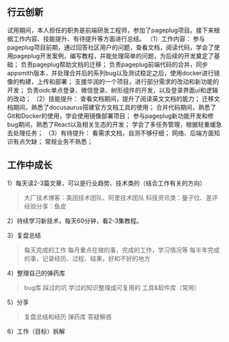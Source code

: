 ## 行云创新

试用期间，本人担任的职务是前端研发工程师，参加了pageplug项目。接下来根据工作内容、技能提升、有待提升等方面进行总结。
（1）工作内容：
参与pageplug项目前期，通过回答社区用户的问题，查看文档，阅读代码，学会了使用pageplug开发案例，编写教程，并能处理简单的问题，为后续的开发奠定了基础；
负责pageplug帮助文档的迁移；
负责pageplug前端代码的合并，同步appsmith版本，并处理合并后的系列bug以及测试稳定之后，使用docker进行镜像的构建，上传和部署；
支援华润的一个项目，进行部分需求的改动和新功能的开发；
负责oidc单点登录、微信登录、树形组件的开发，以及登录界面ui和逻辑的改动；
（2）技能提升：
查看文档期间，提升了阅读英文文档的能力；
迁移文档期间，熟悉了docusaurus搭建官方文档工具的使用；
合并代码期间，熟悉了Git和Docker的使用，学会使用镜像部署项目；
参与pageplug新功能开发和修bug期间，熟悉了React以及相关生态的开发；
学会了多任务管理，根据轻重缓急去处理任务；
（3）有待提升：
看需求文档，自测不够仔细；
网络、后端方面知识有点欠缺；
常规业务不熟悉；

## 工作中成长

1）每天读2-3篇文章，可以是行业趋势、技术类的（结合工作有关的方向）

> 大厂技术博客：美团技术团队、阿里技术团队
> 科技资讯类：量子位、差评
> 经验分享：鱼皮

2）持续学习新技术，每天60分钟，看2-3集教程。

3）复盘总结

> 每天完成的工作
> 每月重点在做的事，完成的工作，学习情况等
> 每半年完成的事，记录经历、过程、结果，好和不好的地方

4）整理自己的弹药库

> bug库
> 踩过的坑
> 学过的知识整理成可复用的
> 工具&软件库（常用）

5）分享

> 复盘总结和经历
> 弹药库
> 答疑解惑

6）工作（目标）拆解